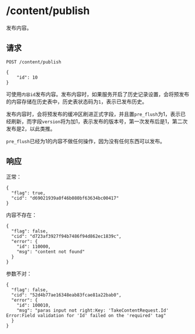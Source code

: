 # /content/publish

发布内容。

## 请求

```
POST /content/publish

{
	"id": 10
}
```

可使用`内容id`发布内容。发布内容时，如果服务开启了历史记录设置，会将预发布的内容存储在历史表中，历史表状态码为`1`，表示已发布历史。

发布内容时，会将预发布的缓冲区刷进正式字段，并且置`pre_flush`为1，表示已经刷新，而字段`version`将为加1，表示发布的版本号，第一次发布后是1，第二次发布是2，以此类推。

`pre_flush`已经为1的内容不做任何操作，因为没有任何东西可以发布。

## 响应

正常：

```
{
  "flag": true,
  "cid": "d69021939a0f46b080bf63634bc00417"
}
```

内容不存在：

```
{
  "flag": false,
  "cid": "d723af3927f94b7486f94d862ec1839c",
  "error": {
    "id": 110000,
    "msg": "content not found"
  }
}
```

参数不对：

```
{
  "flag": false,
  "cid": "52d4b77ae16348eab83fcae81a22bab0",
  "error": {
    "id": 100010,
    "msg": "paras input not right:Key: 'TakeContentRequest.Id' Error:Field validation for 'Id' failed on the 'required' tag"
  }
}
```